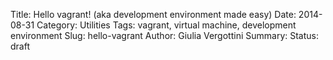 Title: Hello vagrant! (aka development environment made easy)
Date: 2014-08-31
Category: Utilities
Tags: vagrant, virtual machine, development environment
Slug: hello-vagrant
Author: Giulia Vergottini
Summary:
Status: draft


